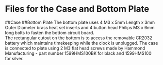 # Files for the Case and Bottom Plate
##Case
##Bottom Plate
The bottom plate uses 4 M3 x 5mm Length x 3mm Outer Diameter brass heat set inserts and 4 button head Philips M3 x 6mm long bolts to fasten the bottom circuit board.<br/> The rectangular cutout on the bottom is to access the removable CR2032 battery which maintains timekeeping while the clock is unplugged. The case is connected to plate using 2 M3 flat head screws made by Hammond Manufacturing - part number 1599HMS100BK for black and 1599HMS100 for silver.
